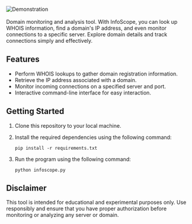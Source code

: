 ![Demonstration](.img/img.jpg)<br><br>
Domain monitoring and analysis tool. With InfoScope, you can look up WHOIS information, find a domain's IP address, and even monitor connections to a specific server. Explore domain details and track connections simply and effectively.

## Features

- Perform WHOIS lookups to gather domain registration information.
- Retrieve the IP address associated with a domain.
- Monitor incoming connections on a specified server and port.
- Interactive command-line interface for easy interaction.

## Getting Started

1. Clone this repository to your local machine.
2. Install the required dependencies using the following command:

    ```
    pip install -r requirements.txt
    ```

3. Run the program using the following command:

    ```
    python infoscope.py
    ```
    
## Disclaimer

This tool is intended for educational and experimental purposes only. Use responsibly and ensure that you have proper authorization before monitoring or analyzing any server or domain.